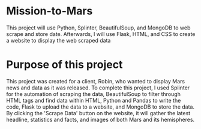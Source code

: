 # Mission-to-Mars
This project will use Python, Splinter, BeautifulSoup, and MongoDB to web scrape and store date. Afterwards, I will use Flask, HTML, and CSS to create a website to display the web scraped data 

# Purpose of this project
This project was created for a client, Robin, who wanted to display Mars news and data as it was released. To complete this project, I used Splinter for the automation of scraping the data, BeautifulSoup to filter through HTML tags and find data within HTML, Python and Pandas to write the code, Flask to upload the data to a website, and MongoDB to store the data. By clicking the 'Scrape Data' button on the website, it will gather the latest headline, statistics and facts, and images of both Mars and its hemispheres. 
